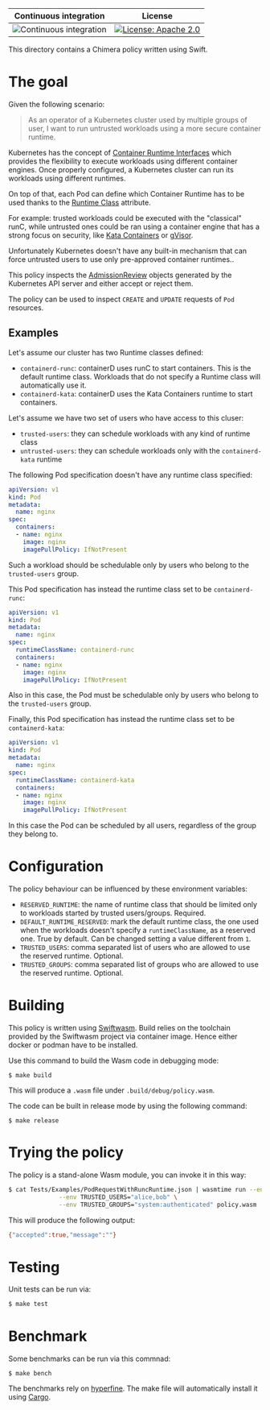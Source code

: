 Continuous integration | License
 -----------------------|--------
![Continuous integration](https://github.com/chimera-kube/pod-runtime-class-policy/workflows/Continuous%20integration/badge.svg) | [![License: Apache 2.0](https://img.shields.io/badge/License-Apache2.0-brightgreen.svg)](https://opensource.org/licenses/Apache-2.0)

This directory contains a Chimera policy written using Swift.

# The goal

Given the following scenario:

> As an operator of a Kubernetes cluster used by multiple groups of user,
> I want to run untrusted workloads using a more secure container runtime.

Kubernetes has the concept of [Container Runtime Interfaces](https://kubernetes.io/docs/setup/production-environment/container-runtimes/)
which provides the flexibility to execute workloads using different container
engines.
Once properly configured, a Kubernetes cluster can run its workloads using
different runtimes.

On top of that, each Pod can define which Container Runtime has to be used
thanks to the [Runtime Class](https://kubernetes.io/docs/concepts/containers/runtime-class/)
attribute.

For example: trusted workloads could be executed with the "classical" runC,
while untrusted ones could be ran using a container engine that has a
strong focus on security, like [Kata Containers](https://katacontainers.io/)
or [gVisor](https://gvisor.dev/).

Unfortunately Kubernetes doesn't have any built-in mechanism that can force
untrusted users to use only pre-approved container runtimes..

This policy inspects the [AdmissionReview](https://kubernetes.io/docs/reference/access-authn-authz/extensible-admission-controllers/#request)
objects generated by the Kubernetes API server and either accept or reject
them.

The policy can be used to inspect `CREATE` and `UPDATE` requests of
`Pod` resources.

## Examples

Let's assume our cluster has two Runtime classes defined:

  * `containerd-runc`: containerD uses runC to start containers. This is the
    default runtime class. Workloads that do not specify a Runtime class
    will automatically use it.
  * `containerd-kata`: containerD uses the Kata Containers runtime to
    start containers.

Let's assume we have two set of users who have access to this cluser:

  * `trusted-users`: they can schedule workloads with any kind of runtime class
  * `untrusted-users`: they can schedule workloads only with the `containerd-kata`
    runtime

The following Pod specification doesn't have any runtime class specified:

```yaml
apiVersion: v1
kind: Pod
metadata:
  name: nginx
spec:
  containers:
  - name: nginx
    image: nginx
    imagePullPolicy: IfNotPresent
```

Such a workload should be schedulable only by users who belong to the `trusted-users`
group.

This Pod specification has instead the runtime class set to be `containerd-runc`:

```yaml
apiVersion: v1
kind: Pod
metadata:
  name: nginx
spec:
  runtimeClassName: containerd-runc
  containers:
  - name: nginx
    image: nginx
    imagePullPolicy: IfNotPresent
```

Also in this case, the Pod must be schedulable only by users who belong to the
`trusted-users` group.

Finally, this Pod specification has instead the runtime class set to be `containerd-kata`:

```yaml
apiVersion: v1
kind: Pod
metadata:
  name: nginx
spec:
  runtimeClassName: containerd-kata
  containers:
  - name: nginx
    image: nginx
    imagePullPolicy: IfNotPresent
```

In this case the Pod can be scheduled by all users, regardless of the group they
belong to.

# Configuration

The policy behaviour can be influenced by these environment variables:

  * `RESERVED_RUNTIME`: the name of runtime class that should be limited only to
    workloads started by trusted users/groups. Required.
  * `DEFAULT_RUNTIME_RESERVED`: mark the default runtime class, the one used when
    the workloads doesn't specify a `runtimeClassName`, as a reserved one. True
    by default. Can be changed setting a value different from `1`.
  * `TRUSTED_USERS`: comma separated list of users who are allowed to use
    the reserved runtime. Optional.
  * `TRUSTED_GROUPS`: comma separated list of groups who are allowed to use
    the reserved runtime. Optional.

# Building

This policy is written using [Swiftwasm](https://book.swiftwasm.org/).
Build relies on the toolchain provided by the Swiftwasm project via container
image. Hence either docker or podman have to be installed.

Use this command to build the Wasm code in debugging mode:

```
$ make build
```

This will produce a `.wasm` file under `.build/debug/policy.wasm`.

The code can be built in release mode by using the following command:

```
$ make release
```

# Trying the policy

The policy is a stand-alone Wasm module, you can invoke it in this way:

```bash
$ cat Tests/Examples/PodRequestWithRuncRuntime.json | wasmtime run --env RESERVED_RUNTIME=runC \
              --env TRUSTED_USERS="alice,bob" \
              --env TRUSTED_GROUPS="system:authenticated" policy.wasm
```

This will produce the following output:

```bash
{"accepted":true,"message":""}
```

# Testing

Unit tests can be run via:

```bash
$ make test
```

# Benchmark

Some benchmarks can be run via this commnad:

```
$ make bench
```

The benchmarks rely on [hyperfine](https://github.com/sharkdp/hyperfine). The
make file will automatically install it using [Cargo](https://doc.rust-lang.org/cargo/).
